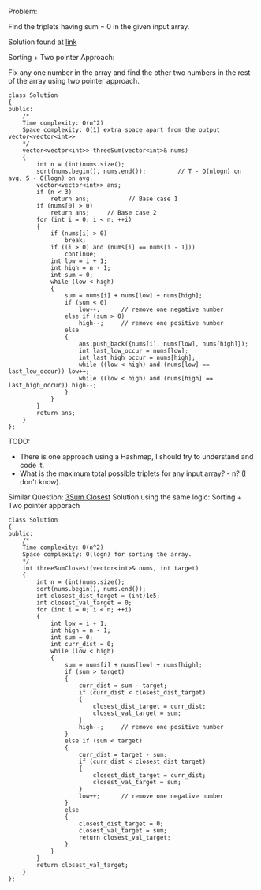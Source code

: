 Problem:

Find the triplets having sum = 0 in the given input array.

Solution found at [link](https://leetcode.com/problems/3sum/solutions/1462423/c-both-two-pointers-and-hashmap-approach-explained/?orderBy=most_votes)

Sorting + Two pointer Approach:

Fix any one number in the array and find the other two numbers in the rest of the array using two pointer approach.
```
class Solution 
{
public:
    /*
    Time complexity: O(n^2) 
    Space complexity: O(1) extra space apart from the output vector<vector<int>>
    */
    vector<vector<int>> threeSum(vector<int>& nums) 
    {
        int n = (int)nums.size();
        sort(nums.begin(), nums.end());         // T - O(nlogn) on avg, S - O(logn) on avg.
        vector<vector<int>> ans;
        if (n < 3)
            return ans;           // Base case 1
        if (nums[0] > 0)
            return ans;     // Base case 2
        for (int i = 0; i < n; ++i)
        {
            if (nums[i] > 0)
                break;
            if ((i > 0) and (nums[i] == nums[i - 1])) 
                continue;
            int low = i + 1;
            int high = n - 1;
            int sum = 0;
            while (low < high)
            {
                sum = nums[i] + nums[low] + nums[high];
                if (sum < 0)
                    low++;      // remove one negative number
                else if (sum > 0)
                    high--;     // remove one positive number
                else
                {
                    ans.push_back({nums[i], nums[low], nums[high]});
                    int last_low_occur = nums[low];
                    int last_high_occur = nums[high];
                    while ((low < high) and (nums[low] == last_low_occur)) low++;
                    while ((low < high) and (nums[high] == last_high_occur)) high--;
                }
            }
        }
        return ans;
    }
};
```

TODO:
* There is one approach using a Hashmap, I should try to understand and code it.
* What is the maximum total possible triplets for any input array? - n? (I don't know).

Similar Question: [3Sum Closest](https://leetcode.com/problems/3sum-closest/description/)
Solution using the same logic: Sorting + Two pointer apporach
```
class Solution 
{
public:
    /*
    Time complexity: O(n^2)
    Space complexity: O(logn) for sorting the array.
    */
    int threeSumClosest(vector<int>& nums, int target) 
    {
        int n = (int)nums.size();
        sort(nums.begin(), nums.end());
        int closest_dist_target = (int)1e5;
        int closest_val_target = 0;
        for (int i = 0; i < n; ++i)
        {
            int low = i + 1;
            int high = n - 1;
            int sum = 0;
            int curr_dist = 0;
            while (low < high)
            {
                sum = nums[i] + nums[low] + nums[high];
                if (sum > target)
                {
                    curr_dist = sum - target;
                    if (curr_dist < closest_dist_target)
                    {
                        closest_dist_target = curr_dist;
                        closest_val_target = sum;
                    }
                    high--;     // remove one positive number
                }
                else if (sum < target)
                {
                    curr_dist = target - sum;
                    if (curr_dist < closest_dist_target)
                    {
                        closest_dist_target = curr_dist;
                        closest_val_target = sum;
                    }
                    low++;      // remove one negative number
                }
                else
                {
                    closest_dist_target = 0;
                    closest_val_target = sum;
                    return closest_val_target;
                }
            }
        }
        return closest_val_target;
    }
};
```
